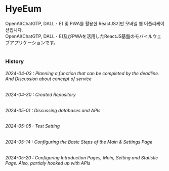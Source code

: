 # HyeEum

OpenAI(ChatGTP, DALL・E) 및 PWA를 활용한 ReactJS기반 모바일 웹 어플리케이션입니다.
<br/>
OpenAI(ChatGTP, DALL・E)及びPWAを活用したReactJS基盤のモバイルウェブアプリケーションです。
<br/>
<br/>

### History

###### 2024-04-03 : Planning a function that can be completed by the deadline. And Discussion about concept of service

###### 2024-04-30 : Created Repository

###### 2024-05-01 : Discussing databases and APIs

###### 2024-05-05 : Test Setting

###### 2024-05-14 : Configuring the Basic Steps of the Main & Settings Page

###### 2024-05-20 : Configuring Introduction Pages, Main, Setting and Statistic Page. Also, partialy hooked up with APIs



